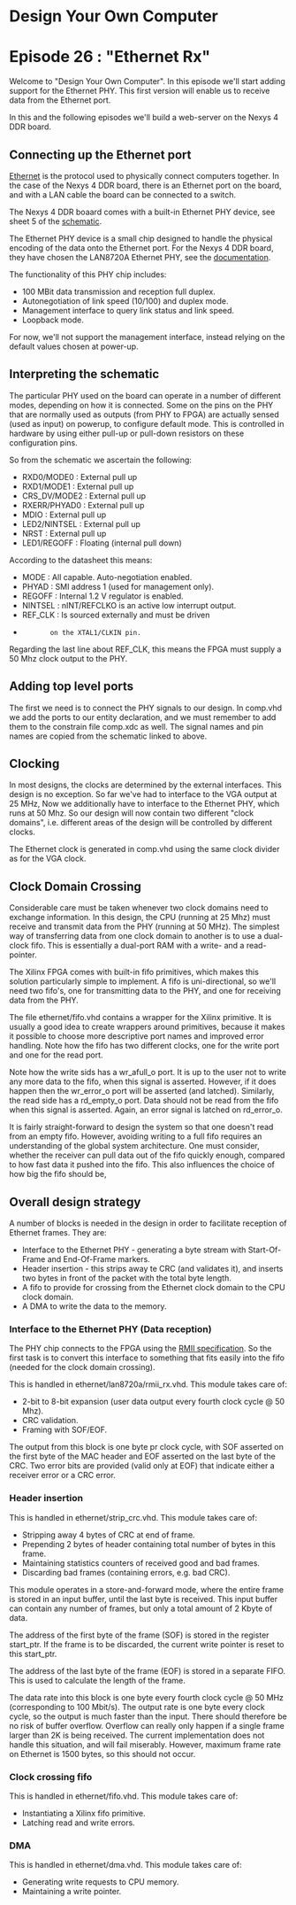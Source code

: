 # Design Your Own Computer
# Episode 26 : "Ethernet Rx"
 
Welcome to "Design Your Own Computer".  In this episode we'll start
adding support for the Ethernet PHY. This first version will
enable us to receive data from the Ethernet port.

In this and the following episodes we'll build a web-server on the Nexys 4 DDR
board.

## Connecting up the Ethernet port

[Ethernet](https://en.wikipedia.org/wiki/Ethernet) is the protocol used to
physically connect computers together.  In the case of the Nexys 4 DDR board,
there is an Ethernet port on the board, and with a LAN cable the board can be
connected to a switch.

The Nexys 4 DDR boaard comes with a built-in Ethernet PHY device, see sheet 5
of the
[schematic](https://reference.digilentinc.com/_media/reference/programmable-logic/nexys-4-ddr/nexys-4-ddr_sch.pdf).

The Ethernet PHY device is a small chip designed to handle the physical
encoding of the data onto the Ethernet port. For the Nexys 4 DDR board, they
have chosen the LAN8720A Ethernet PHY, see the
[documentation](http://ww1.microchip.com/downloads/en/DeviceDoc/8720a.pdf).

The functionality of this PHY chip includes:
* 100 MBit data transmission and reception full duplex.
* Autonegotiation of link speed (10/100) and duplex mode.
* Management interface to query link status and link speed.
* Loopback mode.

For now, we'll not support the management interface, instead relying on the
default values chosen at power-up.

## Interpreting the schematic
The particular PHY used on the board can operate in a number of different
modes, depending on how it is connected. Some on the pins on the PHY that are
normally used as outputs (from PHY to FPGA) are actually sensed (used as input)
on powerup, to configure default mode. This is controlled in hardware by using
either pull-up or pull-down resistors on these configuration pins.

So from the schematic we ascertain the following: 
* RXD0/MODE0    : External pull up
* RXD1/MODE1    : External pull up
* CRS\_DV/MODE2 : External pull up
* RXERR/PHYAD0  : External pull up
* MDIO          : External pull up
* LED2/NINTSEL  : External pull up
* NRST          : External pull up
* LED1/REGOFF   : Floating (internal pull down)

According to the datasheet this means:
* MODE     : All capable. Auto-negotiation enabled.
* PHYAD    : SMI address 1 (used for management only).
* REGOFF   : Internal 1.2 V regulator is enabled.
* NINTSEL  : nINT/REFCLKO is an active low interrupt output.
* REF\_CLK : Is sourced externally and must be driven
*            on the XTAL1/CLKIN pin.

Regarding the last line about REF\_CLK, this means the FPGA must supply a 50
Mhz clock output to the PHY.

## Adding top level ports
The first we need is to connect the PHY signals to our design. In comp.vhd we
add the ports to our entity declaration, and we must remember to add them to
the constrain file comp.xdc as well. The signal names and pin names are copied
from the schematic linked to above.

## Clocking
In most designs, the clocks are determined by the external interfaces. This
design is no exception.  So far we've had to interface to the VGA output at 25
MHz, Now we additionally have to interface to the Ethernet PHY, which runs at
50 Mhz. So our design will now contain two different "clock domains", i.e.
different areas of the design will be controlled by different clocks.

The Ethernet clock is generated in comp.vhd using the same clock divider as
for the VGA clock.

## Clock Domain Crossing
Considerable care must be taken whenever two clock domains need to exchange
information.  In this design, the CPU (running at 25 Mhz) must receive and
transmit data from the PHY (running at 50 MHz). The simplest way of
transferring data from one clock domain to another is to use a dual-clock fifo.
This is essentially a dual-port RAM with a write- and a read-pointer.

The Xilinx FPGA comes with built-in fifo primitives, which makes this solution
particularly simple to implement. A fifo is uni-directional, so we'll need two
fifo's, one for transmitting data to the PHY, and one for receiving data from
the PHY.

The file ethernet/fifo.vhd contains a wrapper for the Xilinx primitive. It is
usually a good idea to create wrappers around primitives, because it makes it
possible to choose more descriptive port names and improved error handling.
Note how the fifo has two different clocks, one for the write port and one
for the read port.

Note how the write sids has a wr\_afull\_o port. It is up to the user not to
write any more data to the fifo, when this signal is asserted. However, if it
does happen then the wr\_error\_o port will be asserted (and latched).
Similarly, the read side has a rd\_empty\_o port. Data should not be read from
the fifo when this signal is asserted. Again, an error signal is latched on
rd\_error\_o.

It is fairly straight-forward to design the system so that one doesn't read
from an empty fifo. However, avoiding writing to a full fifo requires an
understanding of the global system architecture. One must consider, whether the
receiver can pull data out of the fifo quickly enough, compared to how fast
data it pushed into the fifo. This also influences the choice of how big the
fifo should be,

## Overall design strategy
A number of blocks is needed in the design in order to facilitate reception
of Ethernet frames. They are:
* Interface to the Ethernet PHY - generating a byte stream with Start-Of-Frame
and End-Of-Frame markers.
* Header insertion - this strips away te CRC (and validates it), and inserts
two bytes in front of the packet with the total byte length.
* A fifo to provide for crossing from the Ethernet clock domain to the CPU
clock domain.
* A DMA to write the data to the memory.

### Interface to the Ethernet PHY (Data reception)
The PHY chip connects to the FPGA using the [RMII
specification](https://en.wikipedia.org/wiki/Media-independent_interface#Reduced_media-independent_interface).
So the first task is to convert this interface to something that fits easily
into the fifo (needed for the clock domain crossing).

This is handled in ethernet/lan8720a/rmii\_rx.vhd.  This module takes care of:
* 2-bit to 8-bit expansion (user data output every fourth clock cycle @ 50 Mhz).
* CRC validation.
* Framing with SOF/EOF.

The output from this block is one byte pr clock cycle, with SOF asserted on the
first byte of the MAC header and EOF asserted on the last byte of the CRC. Two
error bits are provided (valid only at EOF) that indicate either a receiver
error or a CRC error.

### Header insertion
This is handled in ethernet/strip\_crc.vhd. This module takes care of:
* Stripping away 4 bytes of CRC at end of frame.
* Prepending 2 bytes of header containing total number of bytes in this frame.
* Maintaining statistics counters of received good and bad frames.
* Discarding bad frames (containing errors, e.g. bad CRC).

This module operates in a store-and-forward mode, where the entire frame is
stored in an input buffer, until the last byte is received. This input buffer
can contain any number of frames, but only a total amount of 2 Kbyte of data.

The address of the first byte of the frame (SOF) is stored in the register
start\_ptr.  If the frame is to be discarded, the current write pointer is
reset to this start\_ptr.

The address of the last byte of the frame (EOF) is stored in a separate FIFO.
This is used to calculate the length of the frame.

The data rate into this block is one byte every fourth clock cycle @ 50 MHz
(corresponding to 100 Mbit/s).  The output rate is one byte every clock cycle,
so the output is much faster than the input.  There should therefore be no risk
of buffer overflow. Overflow can really only happen if a single frame larger
than 2K is being received. The current implementation does not handle this
situation, and will fail miserably.  However, maximum frame rate on Ethernet is
1500 bytes, so this should not occur.

### Clock crossing fifo
This is handled in ethernet/fifo.vhd. This module takes care of:
* Instantiating a Xilinx fifo primitive.
* Latching read and write errors.

### DMA
This is handled in ethernet/dma.vhd. This module takes care of:
* Generating write requests to CPU memory.
* Maintaining a write pointer.

